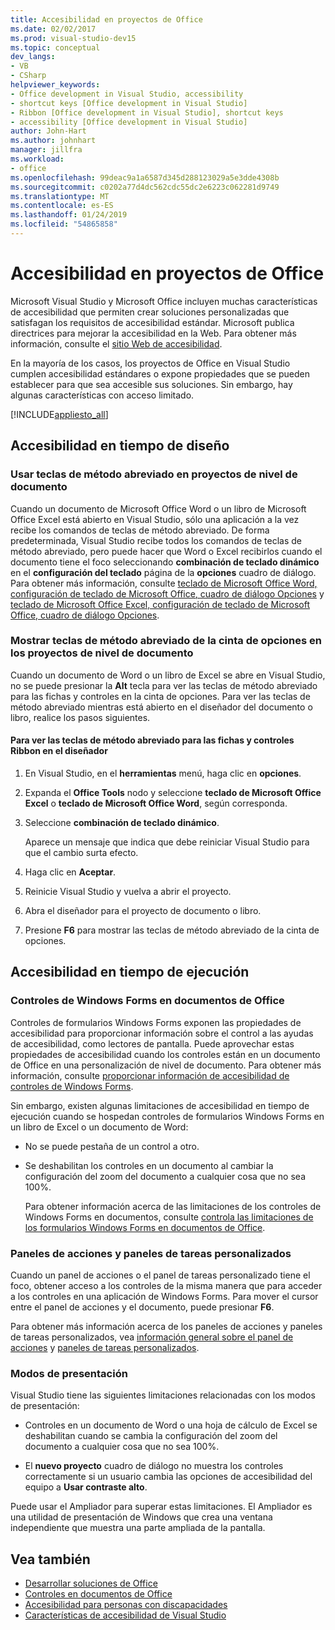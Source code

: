 ```yaml
---
title: Accesibilidad en proyectos de Office
ms.date: 02/02/2017
ms.prod: visual-studio-dev15
ms.topic: conceptual
dev_langs:
- VB
- CSharp
helpviewer_keywords:
- Office development in Visual Studio, accessibility
- shortcut keys [Office development in Visual Studio]
- Ribbon [Office development in Visual Studio], shortcut keys
- accessibility [Office development in Visual Studio]
author: John-Hart
ms.author: johnhart
manager: jillfra
ms.workload:
- office
ms.openlocfilehash: 99deac9a1a6587d345d288123029a5e3dde4308b
ms.sourcegitcommit: c0202a77d4dc562cdc55dc2e6223c062281d9749
ms.translationtype: MT
ms.contentlocale: es-ES
ms.lasthandoff: 01/24/2019
ms.locfileid: "54865858"
---
```

# <a name="accessibility-in-office-projects"></a>Accesibilidad en proyectos de Office

Microsoft Visual Studio y Microsoft Office incluyen muchas características de accesibilidad que permiten crear soluciones personalizadas que satisfagan los requisitos de accesibilidad estándar. Microsoft publica directrices para mejorar la accesibilidad en la Web. Para obtener más información, consulte el [sitio Web de accesibilidad](http://go.microsoft.com/fwlink/?LinkID=37113).

En la mayoría de los casos, los proyectos de Office en Visual Studio cumplen accesibilidad estándares o expone propiedades que se pueden establecer para que sea accesible sus soluciones. Sin embargo, hay algunas características con acceso limitado.

[!INCLUDE[appliesto_all](../vsto/includes/appliesto-all-md.md)]

## <a name="accessibility-at-design-time"></a>Accesibilidad en tiempo de diseño

### <a name="use-shortcut-keys-in-document-level-projects"></a>Usar teclas de método abreviado en proyectos de nivel de documento
 Cuando un documento de Microsoft Office Word o un libro de Microsoft Office Excel está abierto en Visual Studio, sólo una aplicación a la vez recibe los comandos de teclas de método abreviado. De forma predeterminada, Visual Studio recibe todos los comandos de teclas de método abreviado, pero puede hacer que Word o Excel recibirlos cuando el documento tiene el foco seleccionando **combinación de teclado dinámico** en el **configuración del teclado** página de la **opciones** cuadro de diálogo. Para obtener más información, consulte [teclado de Microsoft Office Word, configuración de teclado de Microsoft Office, cuadro de diálogo Opciones](../vsto/microsoft-office-word-keyboard-microsoft-office-keyboard-settings-options-dialog-box.md) y [teclado de Microsoft Office Excel, configuración de teclado de Microsoft Office, cuadro de diálogo Opciones](../vsto/microsoft-office-excel-keyboard-microsoft-office-keyboard-settings-options-dialog-box.md).

### <a name="display-shortcut-keys-for-the-ribbon-in-document-level-projects"></a>Mostrar teclas de método abreviado de la cinta de opciones en los proyectos de nivel de documento
 Cuando un documento de Word o un libro de Excel se abre en Visual Studio, no se puede presionar la **Alt** tecla para ver las teclas de método abreviado para las fichas y controles en la cinta de opciones. Para ver las teclas de método abreviado mientras está abierto en el diseñador del documento o libro, realice los pasos siguientes.

#### <a name="to-view-shortcut-keys-for-ribbon-tabs-and-controls-in-the-designer"></a>Para ver las teclas de método abreviado para las fichas y controles Ribbon en el diseñador

1.  En Visual Studio, en el **herramientas** menú, haga clic en **opciones**.

2.  Expanda el **Office Tools** nodo y seleccione **teclado de Microsoft Office Excel** o **teclado de Microsoft Office Word**, según corresponda.

3.  Seleccione **combinación de teclado dinámico**.

     Aparece un mensaje que indica que debe reiniciar Visual Studio para que el cambio surta efecto.

4.  Haga clic en **Aceptar**.

5.  Reinicie Visual Studio y vuelva a abrir el proyecto.

6.  Abra el diseñador para el proyecto de documento o libro.

7.  Presione **F6** para mostrar las teclas de método abreviado de la cinta de opciones.

## <a name="accessibility-at-runtime"></a>Accesibilidad en tiempo de ejecución

### <a name="windows-forms-controls-on-office-documents"></a>Controles de Windows Forms en documentos de Office
 Controles de formularios Windows Forms exponen las propiedades de accesibilidad para proporcionar información sobre el control a las ayudas de accesibilidad, como lectores de pantalla. Puede aprovechar estas propiedades de accesibilidad cuando los controles están en un documento de Office en una personalización de nivel de documento. Para obtener más información, consulte [proporcionar información de accesibilidad de controles de Windows Forms](/dotnet/framework/winforms/controls/providing-accessibility-information-for-controls-on-a-windows-form).

 Sin embargo, existen algunas limitaciones de accesibilidad en tiempo de ejecución cuando se hospedan controles de formularios Windows Forms en un libro de Excel o un documento de Word:

- No se puede pestaña de un control a otro.

- Se deshabilitan los controles en un documento al cambiar la configuración del zoom del documento a cualquier cosa que no sea 100%.

  Para obtener información acerca de las limitaciones de los controles de Windows Forms en documentos, consulte [controla las limitaciones de los formularios Windows Forms en documentos de Office](../vsto/limitations-of-windows-forms-controls-on-office-documents.md).

### <a name="actions-panes-and-custom-task-panes"></a>Paneles de acciones y paneles de tareas personalizados
 Cuando un panel de acciones o el panel de tareas personalizado tiene el foco, obtener acceso a los controles de la misma manera que para acceder a los controles en una aplicación de Windows Forms. Para mover el cursor entre el panel de acciones y el documento, puede presionar **F6**.

 Para obtener más información acerca de los paneles de acciones y paneles de tareas personalizados, vea [información general sobre el panel de acciones](../vsto/actions-pane-overview.md) y [paneles de tareas personalizados](../vsto/custom-task-panes.md).

### <a name="display-modes"></a>Modos de presentación

Visual Studio tiene las siguientes limitaciones relacionadas con los modos de presentación:

- Controles en un documento de Word o una hoja de cálculo de Excel se deshabilitan cuando se cambia la configuración del zoom del documento a cualquier cosa que no sea 100%.

- El **nuevo proyecto** cuadro de diálogo no muestra los controles correctamente si un usuario cambia las opciones de accesibilidad del equipo a **Usar contraste alto**.

Puede usar el Ampliador para superar estas limitaciones. El Ampliador es una utilidad de presentación de Windows que crea una ventana independiente que muestra una parte ampliada de la pantalla.

## <a name="see-also"></a>Vea también

- [Desarrollar soluciones de Office](../vsto/developing-office-solutions.md)
- [Controles en documentos de Office](../vsto/controls-on-office-documents.md)
- [Accesibilidad para personas con discapacidades](../ide/reference/accessibility-for-people-with-disabilities.md)
- [Características de accesibilidad de Visual Studio](../ide/reference/accessibility-features-of-visual-studio.md)